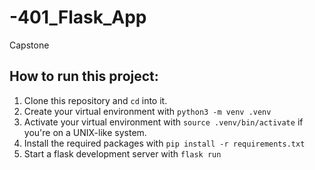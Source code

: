 # -401_Flask_App
Capstone


## How to run this project:
1. Clone this repository and `cd` into it.
2. Create your virtual environment with `python3 -m venv .venv`
3. Activate your virtual environment with `source .venv/bin/activate` if you're on a UNIX-like system.
4. Install the required packages with `pip install -r requirements.txt`
5. Start a flask development server with `flask run`